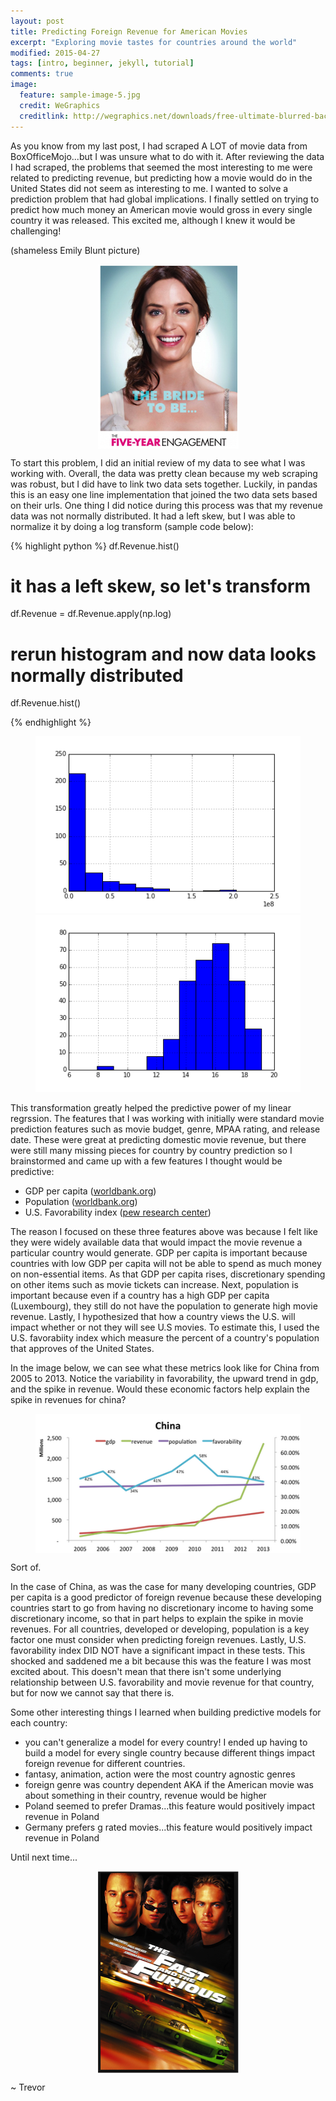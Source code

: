```yaml
---
layout: post
title: Predicting Foreign Revenue for American Movies
excerpt: "Exploring movie tastes for countries around the world"
modified: 2015-04-27
tags: [intro, beginner, jekyll, tutorial]
comments: true
image:
  feature: sample-image-5.jpg
  credit: WeGraphics
  creditlink: http://wegraphics.net/downloads/free-ultimate-blurred-background-pack/
---
```

As you know from my last post, I had scraped A LOT of movie data from BoxOfficeMojo...but I was unsure what to do with it.  After reviewing the data I had scraped, the problems that seemed the most interesting to me were related to predicting revenue, but predicting how a movie would do in the United States did not seem as interesting to me.  I wanted to solve a prediction problem that had global implications.  I finally settled on trying to predict how much money an American movie would gross in every single country it was released.  This excited me, although I knew it would be challenging!

(shameless Emily Blunt picture)
<figure>
  <a href="/images/emily_blunt.png"><img style="display:block; margin: 0 auto;" src="/images/emily_blunt.png"></a>
</figure>

To start this problem, I did an initial review of my data to see what I was working with.  Overall, the data was pretty clean because my web scraping was robust, but I did have to link two data sets together.  Luckily, in pandas this is an easy one line implementation that joined the two data sets based on their urls.  One thing I did notice during this process was that my revenue data was not normally distributed.  It had a left skew, but I was able to normalize it by doing a log transform (sample code below):

{% highlight python %}
df.Revenue.hist()
# it has a left skew, so let's transform
df.Revenue = df.Revenue.apply(np.log)
# rerun histogram and now data looks normally distributed
df.Revenue.hist()

{% endhighlight %}
<figure class="half">
    <a href="/images/revenue.png"><img src="/images/revenue.png"></a>
    <a href="/images/revenue_log.png"><img src="/images/revenue_log.png"></a>
</figure>


This transformation greatly helped the predictive power of my linear regrssion.  The features that I was working with initially were standard movie prediction features such as movie budget, genre, MPAA rating, and release date.  These were great at predicting domestic movie revenue, but there were still many missing pieces for country by country prediction so I brainstormed and came up with a few features I thought would be predictive:

- GDP per capita ([worldbank.org][1])
- Population ([worldbank.org][1])
- U.S. Favorability index ([pew research center][2])

The reason I focused on these three features above was because I felt like they were widely available data that would impact the movie revenue a particular country would generate.  GDP per capita is important because countries with low GDP per capita will not be able to spend as much money on non-essential items.  As that GDP per capita rises, discretionary spending on other items such as movie tickets can increase.  Next, population is important because even if a country has a high GDP per capita (Luxembourg), they still do not have the population to generate high movie revenue.  Lastly, I hypothesized that how a country views the U.S. will impact whether or not they will see U.S movies.  To estimate this, I used the U.S. favorabiity index which measure the percent of a country's population that approves of the United States.

In the image below, we can see what these metrics look like for China from 2005 to 2013.  Notice the variability in favorability, the upward trend in gdp, and the spike in revenue.  Would these economic factors help explain the spike in revenues for china?

<figure>
  <a href="/images/china_sample.png"><img style="display:block; margin: 0 auto;" src="/images/china_sample.png"></a>
</figure>

Sort of.

In the case of China, as was the case for many developing countries, GDP per capita is a good predictor of foreign revenue because these developing countries start to go from having no discretionary income to having some discretionary income, so that in part helps to explain the spike in movie revenues.  For all countries, developed or developing, population is a key factor one must consider when predicting foreign revenues.  Lastly, U.S. favorability index DID NOT have a significant impact in these tests.  This shocked and saddened me a bit because this was the feature I was most excited about.  This doesn't mean that there isn't some underlying relationship between U.S. favorability and movie revenue for that country, but for now we cannot say that there is.

Some other interesting things I learned when building predictive models for each country:

- you can't generalize a model for every country! I ended up having to build a model for every single country because different things impact foreign revenue for different countries.
- fantasy, animation, action were the most country agnostic genres
- foreign genre was country dependent AKA if the American movie was about something in their country, revenue would be higher
- Poland seemed to prefer Dramas...this feature would positively impact revenue in Poland
- Germany prefers g rated movies...this feature would positively impact revenue in Poland

Until next time...

<figure>
  <a href="/images/fast_and_furious.png"><img style="display:block; margin: 0 auto;" src="/images/fast_and_furious.png"></a>
</figure>


~ Trevor

[1]: http://data.worldbank.org
[2]: http://www.pewresearch.org/
